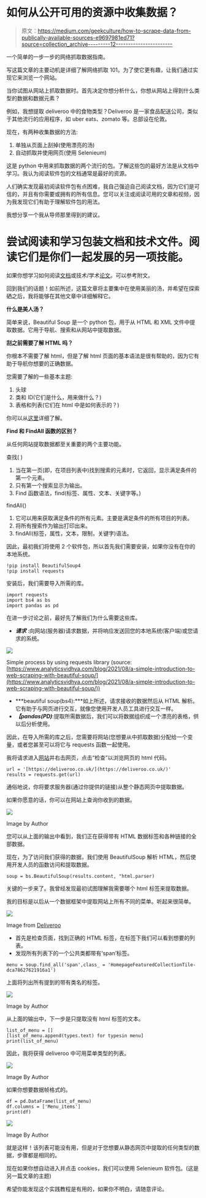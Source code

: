 # 如何从公开可用的资源中收集数据？

> 原文：<https://medium.com/geekculture/how-to-scrape-data-from-publically-available-sources-e9697981ed71?source=collection_archive---------12----------------------->

一个简单的一步一步的网络抓取数据指南。

写这篇文章的主要动机是详细了解网络抓取 101。为了使它更有趣，让我们通过实现它来浏览一个网站。

当你试图从网站上抓取数据时。首先决定你想分析什么，你想从网站上得到什么类型的数据和数据元素？

例如，我想提取 deliveroo 中的食物类型？Deliveroo 是一家食品配送公司，类似于其他流行的应用程序，如 uber eats、zomato 等。总部设在伦敦。

现在，有两种收集数据的方法:

1.  单独从页面上刮掉(使用漂亮的汤)
2.  自动抓取并使用网页(使用 Selenieum)

这是 python 中用来抓取数据的两个流行的包。了解这些包的最好方法是从文档中学习。我认为阅读软件包的文档通常是最好的资源。

人们确实发现最初阅读软件包有点困难，我自己强迫自己阅读文档，因为它们是可信的，并且有你需要或拥有的所有信息。您可以关注或阅读可用的文章和视频，因为我发现它们有助于理解软件包的用法。

我想分享一个我从导师那里得到的建议。

# 尝试阅读和学习包装文档和技术文件。阅读它们是你们一起发展的另一项技能。

如果你想学习如何阅读[文档](/@laymanExplained/layman-explained-reading-documentation-36c450e77e6b)或技术/学术[论文](https://towardsdatascience.com/guide-to-reading-academic-research-papers-c69c21619de6)。可以参考附文。

回到我们的话题！如前所述，这篇文章将主要集中在使用美丽的汤，并希望在探索硒之后，我将能够在其他文章中详细解释它。

**什么是美人汤？**

简单来说，Beautiful Soup 是一个 python 包，用于从 HTML 和 XML 文件中提取数据。它用于导航、搜索和从网站中提取数据。

**刮之前需要了解 HTML 吗？**

你根本不需要了解 html，但是了解 html 页面的基本语法是很有帮助的，因为它有助于导航你想要的正确数据。

您需要了解的一些基本主题:

1.  头球
2.  类和 ID(它们是什么，用来做什么？)
3.  表格和列表(它们在 html 中是如何表示的？)

你可以从[这里](https://betterprogramming.pub/understanding-html-basics-for-web-scraping-ae351ee0b3f9)详细了解。

**Find 和 FindAll 函数的区别？**

从任何网站提取数据都至关重要的两个主要功能。

查找( )

1.  当在第一页(即，在项目列表中)找到搜索的元素时，它返回，显示满足条件的第一个元素。
2.  只有第一个搜索显示为输出。
3.  Find 函数语法，find(标签、属性、文本、关键字等。)

findAll()

1.  它可以用来获取满足条件的所有元素。主要是满足条件的所有项目的列表。
2.  将所有搜索作为输出打印出来。
3.  findAll(标签，属性，文本，限制，关键字)语法。

因此，最初我们将使用 2 个软件包，所以首先我们需要安装，如果你没有在你的本地系统。

```
!pip install BeautifulSoup4
!pip install requests
```

安装后，我们需要导入所需的库。

```
import requests
import bs4 as bs
import pandas as pd
```

在进一步讨论之前，最好先了解我们为什么需要这些库。

*   ***请求*** :向网站(服务器)请求数据，并将响应发送回您的本地系统(客户端)或您请求的系统。

![](img/40e288164bf82249cea87642d22fd8f9.png)

Simple process by using requests library (source: [https://www.analyticsvidhya.com/blog/2021/08/a-simple-introduction-to-web-scraping-with-beautiful-soup/](https://www.analyticsvidhya.com/blog/2021/08/a-simple-introduction-to-web-scraping-with-beautiful-soup/))

*   ***beautiful soup(bs4):***如上所述，请求接收的数据然后从 HTML 解析。它有助于与网页进行交互，就像您使用开发人员工具进行交互一样。
*   ***【pandas(PD)***:提取所需数据后，我们可以将数据组织成一个漂亮的表格，供以后分析使用。

因此，在导入所需的库之后，您需要将网站(您想要从中抓取数据)分配给一个变量，或者您甚至可以将它与 requests 函数一起使用。

我将请求进入[网站](https://deliveroo.co.uk/)并右击网页，点击“检查”以浏览网页的 html 代码。

```
url = '[https://deliveroo.co.uk/](https://deliveroo.co.uk/)'
results = requests.get(url)
```

通俗地说，你将要求服务器(通过你提供的链接)从整个静态网页中提取数据。

如果你愿意的话，你可以在网站上查询你收到的数据。

![](img/6208cb3aafa51d740691a670cd429bc6.png)

Image by Author

您可以从上面的输出中看到，我们正在获得带有 HTML 数据标签和各种链接的全部数据。

现在，为了访问我们获得的数据，我们使用 BeautifulSoup 解析 HTML，然后使用开发人员的函数访问和提取数据。

```
soup = bs.BeautifulSoup(results.content, "html.parser)
```

关键的一步来了。我曾经发现最初试图理解我需要哪个 html 标签来提取数据。

我的目标是以后从一个数据框架中提取网站上所有不同的菜单。听起来很简单。

![](img/58fa9ded500565c6049f1abb3fbdedc5.png)

Image from [Deliveroo](https://deliveroo.co.uk/)

*   首先是检查页面，找到正确的 HTML 标签，在标签下我们可以看到想要的列表。
*   发现所有列表下的一个公共类都带有‘span’标签。

```
menu = soup.find_all('span',class_ = 'HomepageFeaturedCollectionTile-dca78627621916a1')
```

上面将列出所有提到的带有类名的标签。

![](img/af7e360f73f29028fee914785924ce63.png)

Image by Author

从上面的输出中，下一步是只提取没有 html 标签的文本。

```
list_of_menu = []
[list_of_menu.append(types.text) for typesin menu]
print(list_of_menu)
```

因此，我将获得 deliveroo 中可用菜单类型的列表。

![](img/c4336415d5c5975e0179a81086934075.png)

Image By Author

如果你想要数据帧格式的。

```
df = pd.DataFrame(list_of_menu)
df.columns = ['Menu_items']
print(df)
```

![](img/f2941e6abc3407aa0700fee784a3bc8b.png)

Image By Author

就是这样！该列表可能没有用，但是对于您想要从静态网页中提取的任何类型的数据，步骤都是相同的。

现在如果你想自动进入并点击 cookies，我们可以使用 Selenieum 软件包。(这是另一篇文章的主题)

希望你能发现这个实践教程是有用的，如果你不明白，请随意评论。
